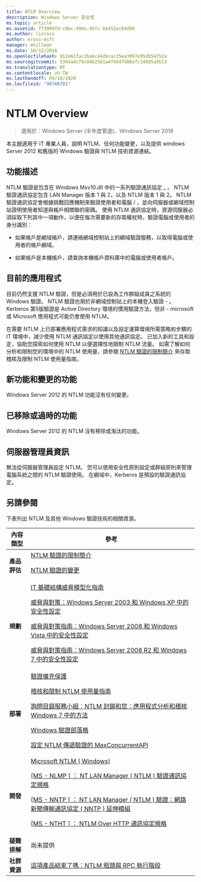 ```yaml
---
title: NTLM Overview
description: Windows Server 安全性
ms.topic: article
ms.assetid: 773909fd-c0bc-498a-95fc-bb452ec04d90
ms.author: lizross
author: eross-msft
manager: mtillman
ms.date: 10/12/2016
ms.openlocfilehash: d12e61fac3ba6c44dbcac35ea3097e95db54752a
ms.sourcegitcommit: 5344adcf9c0462561a4f9d47d80afc1d095a5b13
ms.translationtype: MT
ms.contentlocale: zh-TW
ms.lasthandoff: 09/18/2020
ms.locfileid: "90766781"
---
```

# <a name="ntlm-overview"></a>NTLM Overview

>適用於：Windows Server (半年度管道)、Windows Server 2016

本主題適用于 IT 專業人員，說明 NTLM、任何功能變更，以及提供 windows Server 2012 和舊版的 Windows 驗證與 NTLM 技術資源連結。

## <a name="feature-description"></a><a name="BKMK_OVER"></a>功能描述
NTLM 驗證是包含在 Windows Msv10.dll 中的一系列驗證通訊協定 \_ 。 NTLM 驗證通訊協定包含 LAN Manager 版本 1 與 2，以及 NTLM 版本 1 與 2。 NTLM 驗證通訊協定會根據挑戰回應機制來驗證使用者和電腦 \/ ，並向伺服器或網域控制站證明使用者知道與帳戶相關聯的密碼。 使用 NTLM 通訊協定時，資源伺服器必須採取下列其中一項動作，以便在每次需要新的存取權杖時，驗證電腦或使用者的身分識別：

-   如果帳戶是網域帳戶，請連絡網域控制站上的網域驗證服務，以取得電腦或使用者的帳戶網域。

-   如果帳戶是本機帳戶，請查詢本機帳戶資料庫中的電腦或使用者帳戶。

## <a name="current-applications"></a><a name="BKMK_APP"></a>目前的應用程式
目前仍然支援 NTLM 驗證，但是必須用於已設為工作群組成員之系統的 Windows 驗證。 NTLM 驗證也用於非網域控制站上的本機登入驗證 \- 。 Kerberos 第5版驗證是 Active Directory 環境的慣用驗證方法，但非 \- microsoft 或 Microsoft 應用程式可能仍會使用 NTLM。

在需要 NTLM 上已部署應用程式需求的知識以及設定運算環境所需策略和步驟的 IT 環境中，減少使用 NTLM 通訊協定以使用其他通訊協定。 已加入新的工具和設定，協助您探索如何使用 NTLM 以便選擇性地限制 NTLM 流量。 如需了解如何分析和限制您的環境中的 NTLM 使用量，請參閱 [NTLM 驗證的限制簡介](/previous-versions/windows/it-pro/windows-server-2008-R2-and-2008/dd560653(v=ws.10)) 來存取稽核及限制 NTLM 使用量指南。

## <a name="new-and-changed-functionality"></a><a name="BKMK_NEW"></a>新功能和變更的功能
Windows Server 2012 的 NTLM 功能沒有任何變更。

## <a name="removed-or-deprecated-functionality"></a><a name="BKMK_DEP"></a>已移除或過時的功能
Windows Server 2012 的 NTLM 沒有移除或淘汰的功能。

## <a name="server-manager-information"></a><a name="BKMK_INSTALL"></a>伺服器管理員資訊
無法從伺服器管理員設定 NTLM。 您可以使用安全性原則設定或群組原則來管理電腦系統之間的 NTLM 驗證使用。 在網域中，Kerberos 是預設的驗證通訊協定。

## <a name="see-also"></a><a name="BKMK_LINKS"></a>另請參閱
下表列出 NTLM 及其他 Windows 驗證技術的相關資源。

|內容類型|參考|
|--------|-------|
|**產品評估**|[NTLM 驗證的限制簡介](/previous-versions/windows/it-pro/windows-server-2008-R2-and-2008/dd560653(v=ws.10))<p>[NTLM 驗證的變更](/previous-versions/windows/it-pro/windows-7/dd566199(v=ws.10))|
|**規劃**|[IT 基礎結構威脅模型化指南](/previous-versions/tn-archive/dd941826(v=technet.10))<p>[威脅與對策：Windows Server 2003 和 Windows XP 中的安全性設定](/previous-versions/tn-archive/dd162275(v=technet.10))<p>[威脅與對策指南：Windows Server 2008 和 Windows Vista 中的安全性設定](/previous-versions/windows/it-pro/windows-server-2008-R2-and-2008/dd349791(v=ws.10))<p>[威脅與對策指南：Windows Server 2008 R2 和 Windows 7 中的安全性設定](/previous-versions/windows/it-pro/windows-server-2008-R2-and-2008/hh125921(v=ws.10))|
|**部署**|[驗證擴充保護](https://support.microsoft.com/kb/968389)<p>[稽核和限制 NTLM 使用量指南](/previous-versions/windows/it-pro/windows-server-2008-R2-and-2008/jj865674(v=ws.10))<p>[詢問目錄服務小組︰NTLM 封鎖和您：應用程式分析和稽核 Windows 7 中的方法](https://blogs.technet.com/askds/archive/2009/10/08/ntlm-blocking-and-you-application-analysis-and-auditing-methodologies-in-windows-7.aspx)<p>[Windows 驗證部落格](https://blogs.technet.com/authentication/)<p>[設定 NTLM 傳遞驗證的 MaxConcurrentAPI](https://support.microsoft.com/help/2688798/how-to-do-performance-tuning-for-ntlm-authentication-by-using-the-maxc)|
|**開發**|[Microsoft NTLM \( Windows\)](/windows/win32/secauthn/microsoft-ntlm)<p>[\[MS \- NLMP \] ： NT LAN Manager \( NTLM \) 驗證通訊協定規格](/openspecs/windows_protocols/ms-nlmp/b38c36ed-2804-4868-a9ff-8dd3182128e4)<p>[\[MS \- NNTP \] ： NT LAN Manager \( NTLM \) 驗證：網路新聞傳輸通訊協定 \( NNTP \) 延伸模組](/openspecs/windows_protocols/ms-nntp/73ae7d96-30fe-4750-807c-bfe7c38b3a0a)<p>[\[MS \- NTHT \] ： NTLM Over HTTP 通訊協定規格](/openspecs/windows_protocols/ms-ntht/f09cf6e1-529e-403b-a8a5-7368ee096a6a)|
|**疑難排解**|尚未提供|
|**社群資源**|[這項產品結束了嗎：NTLM 瓶頸與 RPC 執行階段](https://blogs.technet.com/b/askds/archive/2011/09/15/is-this-horse-dead-yet-ntlm-bottlenecks-and-the-rpc-runtime.aspx)|